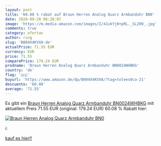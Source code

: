 ```yaml
---
layout: post
title: '60.08 % rabat auf Braun Herren Analog Quarz Armbanduhr BN0'
date: 2020-09-28 06:28:07
image: 'https://m.media-amazon.com/images/I/41ukYj0+pRL._SL200_.jpg'
comments: true
category: ofertas
author: ring
slug: 'B004X4KVXA-de'
actualPrice: 71.55 EUR
currency: EUR
price: 71.55
comparePrice: 179.24 EUR
prodname: 'Braun Herren Analog Quarz Armbanduhr BN0024WHBKG'
country: 'de'
flag: '🇩🇪'
buyurl: 'https://www.amazon.de/dp/B004X4KVXA/?tag=tolees0ca-21'
descuento: '60.08'
average: '71.55'
---
```


Es gibt ein [Braun Herren Analog Quarz Armbanduhr BN0024WHBKG](https://www.amazon.de/dp/B004X4KVXA/?tag=tolees0ca-21) mit aktuellem Preis 71.55 EUR (original: 179.24 EUR) 60.08 % Rabatt hier:

[![Braun Herren Analog Quarz Armbanduhr BN0](https://m.media-amazon.com/images/I/41ukYj0+pRL._SL200_.jpg)](https://www.amazon.de/dp/B004X4KVXA/?tag=tolees0ca-21)

ℹ️:


[kauf es hier!!](https://www.amazon.de/dp/B004X4KVXA/?tag=tolees0ca-21)
